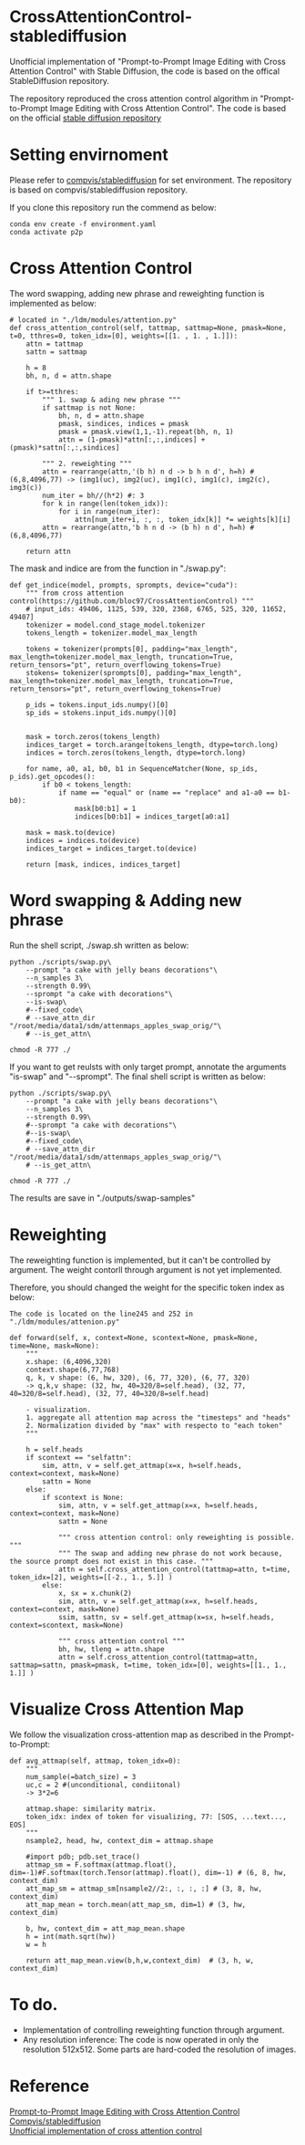 # CrossAttentionControl-stablediffusion
Unofficial implementation of "Prompt-to-Prompt Image Editing with Cross Attention Control" with Stable Diffusion, the code is based on the offical StableDiffusion repository.


The repository reproduced the cross attention control algorithm in "Prompt-to-Prompt Image Editing with Cross Attention Control". The code is based on the official [stable diffusion repository](https://github.com/CompVis/stable-diffusion)

# Setting envirnoment
Please refer to [compvis/stablediffusion](https://github.com/CompVis/stable-diffusion) for set environment.
The repository is based on compvis/stablediffusion repository.

If you clone this repository run the commend as below:
```
conda env create -f environment.yaml
conda activate p2p
```

# Cross Attention Control
The word swapping, adding new phrase and reweighting function is implemented as below:
```
# located in "./ldm/modules/attention.py"
def cross_attention_control(self, tattmap, sattmap=None, pmask=None, t=0, tthres=0, token_idx=[0], weights=[[1. , 1. , 1.]]):
    attn = tattmap
    sattn = sattmap

    h = 8
    bh, n, d = attn.shape

    if t>=tthres:
        """ 1. swap & ading new phrase """
        if sattmap is not None:
            bh, n, d = attn.shape
            pmask, sindices, indices = pmask
            pmask = pmask.view(1,1,-1).repeat(bh, n, 1)
            attn = (1-pmask)*attn[:,:,indices] + (pmask)*sattn[:,:,sindices]

        """ 2. reweighting """
        attn = rearrange(attn,'(b h) n d -> b h n d', h=h) # (6,8,4096,77) -> (img1(uc), img2(uc), img1(c), img1(c), img2(c), img3(c))
        num_iter = bh//(h*2) #: 3
        for k in range(len(token_idx)):
            for i in range(num_iter):
                attn[num_iter+i, :, :, token_idx[k]] *= weights[k][i]
        attn = rearrange(attn,'b h n d -> (b h) n d', h=h) # (6,8,4096,77)

    return attn
```

The mask and indice are from the function in "./swap.py":
```
def get_indice(model, prompts, sprompts, device="cuda"):
    """ from cross attention control(https://github.com/bloc97/CrossAttentionControl) """
    # input_ids: 49406, 1125, 539, 320, 2368, 6765, 525, 320, 11652, 49407]
    tokenizer = model.cond_stage_model.tokenizer
    tokens_length = tokenizer.model_max_length

    tokens = tokenizer(prompts[0], padding="max_length", max_length=tokenizer.model_max_length, truncation=True, return_tensors="pt", return_overflowing_tokens=True)
    stokens= tokenizer(sprompts[0], padding="max_length", max_length=tokenizer.model_max_length, truncation=True, return_tensors="pt", return_overflowing_tokens=True)
    
    p_ids = tokens.input_ids.numpy()[0]
    sp_ids = stokens.input_ids.numpy()[0]


    mask = torch.zeros(tokens_length)
    indices_target = torch.arange(tokens_length, dtype=torch.long)
    indices = torch.zeros(tokens_length, dtype=torch.long)
    
    for name, a0, a1, b0, b1 in SequenceMatcher(None, sp_ids, p_ids).get_opcodes():
        if b0 < tokens_length:
            if name == "equal" or (name == "replace" and a1-a0 == b1-b0):
                mask[b0:b1] = 1
                indices[b0:b1] = indices_target[a0:a1]
    
    mask = mask.to(device)
    indices = indices.to(device)
    indices_target = indices_target.to(device) 

    return [mask, indices, indices_target]
```

# Word swapping & Adding new phrase
Run the shell script, ./swap.sh written as below:
```
python ./scripts/swap.py\
    --prompt "a cake with jelly beans decorations"\
    --n_samples 3\
    --strength 0.99\
    --sprompt "a cake with decorations"\
    --is-swap\
    #--fixed_code\
    # --save_attn_dir "/root/media/data1/sdm/attenmaps_apples_swap_orig/"\
    # --is_get_attn\

chmod -R 777 ./
```

If you want to get reulsts with only target prompt, annotate the arguments "is-swap" and "--sprompt". The final shell script is written as below:
```
python ./scripts/swap.py\
    --prompt "a cake with jelly beans decorations"\
    --n_samples 3\
    --strength 0.99\
    #--sprompt "a cake with decorations"\
    #--is-swap\
    #--fixed_code\
    # --save_attn_dir "/root/media/data1/sdm/attenmaps_apples_swap_orig/"\
    # --is_get_attn\

chmod -R 777 ./
```

The results are save in "./outputs/swap-samples"

# Reweighting
The reweighting function is implemented, but it can't be controlled by argument. The weight contorll through argument is not yet implemented.

Therefore, you should changed the weight for the specific token index as below:
```
The code is located on the line245 and 252 in "./ldm/modules/attenion.py"

def forward(self, x, context=None, scontext=None, pmask=None, time=None, mask=None):
    """
    x.shape: (6,4096,320)
    context.shape(6,77,768)
    q, k, v shape: (6, hw, 320), (6, 77, 320), (6, 77, 320)
    -> q,k,v shape: (32, hw, 40=320/8=self.head), (32, 77, 40=320/8=self.head), (32, 77, 40=320/8=self.head)

    - visualization.
    1. aggregate all attention map across the "timesteps" and "heads"
    2. Normalization divided by "max" with respecto to "each token"
    """

    h = self.heads
    if scontext == "selfattn":
        sim, attn, v = self.get_attmap(x=x, h=self.heads, context=context, mask=None)
        sattn = None
    else:
        if scontext is None:
            sim, attn, v = self.get_attmap(x=x, h=self.heads, context=context, mask=None)
            sattn = None

            """ cross attention control: only reweighting is possible. """
            """ The swap and adding new phrase do not work because, the source prompt does not exist in this case. """
            attn = self.cross_attention_control(tattmap=attn, t=time, token_idx=[2], weights=[[-2., 1., 5.]] )
        else:
            x, sx = x.chunk(2)
            sim, attn, v = self.get_attmap(x=x, h=self.heads, context=context, mask=None)
            ssim, sattn, sv = self.get_attmap(x=sx, h=self.heads, context=scontext, mask=None)

            """ cross attention control """
            bh, hw, tleng = attn.shape
            attn = self.cross_attention_control(tattmap=attn, sattmap=sattn, pmask=pmask, t=time, token_idx=[0], weights=[[1., 1., 1.]] )
```

# Visualize Cross Attention Map
We follow the visualization cross-attention map as described in the Prompt-to-Prompt:
```
def avg_attmap(self, attmap, token_idx=0):
    """
    num_sample(=batch_size) = 3
    uc,c = 2 #(unconditional, condiitonal)
    -> 3*2=6

    attmap.shape: similarity matrix.
    token_idx: index of token for visualizing, 77: [SOS, ...text..., EOS]
    """
    nsample2, head, hw, context_dim = attmap.shape

    #import pdb; pdb.set_trace()
    attmap_sm = F.softmax(attmap.float(), dim=-1)#F.softmax(torch.Tensor(attmap).float(), dim=-1) # (6, 8, hw, context_dim)
    att_map_sm = attmap_sm[nsample2//2:, :, :, :] # (3, 8, hw, context_dim)
    att_map_mean = torch.mean(att_map_sm, dim=1) # (3, hw, context_dim)

    b, hw, context_dim = att_map_mean.shape
    h = int(math.sqrt(hw))
    w = h

    return att_map_mean.view(b,h,w,context_dim)  # (3, h, w, context_dim)
```

# To do.
* Implementation of controlling reweighting function through argument.
* Any resolution inference: The code is now operated in only the resolution 512x512. Some parts are hard-coded the resolution of images. 

# Reference
[Prompt-to-Prompt Image Editing with Cross Attention Control](https://arxiv.org/abs/2208.01626)  
[Compvis/stablediffusion](https://github.com/CompVis/stable-diffusion)  
[Unofficial implementation of cross attention control](https://github.com/bloc97/CrossAttentionControl)  



